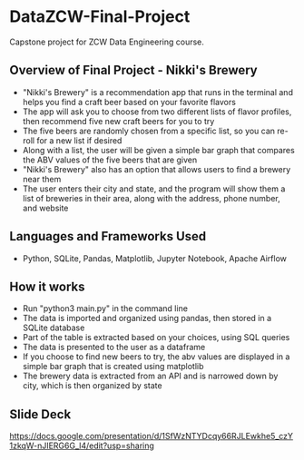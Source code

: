 # DataZCW-Final-Project
Capstone project for ZCW Data Engineering course.

## Overview of Final Project - Nikki's Brewery

- "Nikki's Brewery" is a recommendation app that runs in the terminal and helps you find a craft beer based on your favorite flavors
- The app will ask you to choose from two different lists of flavor profiles, then recommend five new craft beers for you to try
- The five beers are randomly chosen from a specific list, so you can re-roll for a new list if desired
- Along with a list, the user will be given a simple bar graph that compares the ABV values of the five beers that are given
- "Nikki's Brewery" also has an option that allows users to find a brewery near them
- The user enters their city and state, and the program will show them a list of breweries in their area, along with the address, phone number, and website 

## Languages and Frameworks Used

- Python, SQLite, Pandas, Matplotlib, Jupyter Notebook, Apache Airflow

## How it works

- Run "python3 main.py" in the command line
- The data is imported and organized using pandas, then stored in a SQLite database
- Part of the table is extracted based on your choices, using SQL queries
- The data is presented to the user as a dataframe
- If you choose to find new beers to try, the abv values are displayed in a simple bar graph that is created using matplotlib
- The brewery data is extracted from an API and is narrowed down by city, which is then organized by state

## Slide Deck
https://docs.google.com/presentation/d/1SfWzNTYDcqy66RJLEwkhe5_czY1zkqW-nJIERG6G_l4/edit?usp=sharing


  
  
  
